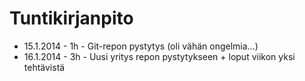# Tuntikirjanpito

 * 15.1.2014 - 1h - Git-repon pystytys (oli vähän ongelmia...)
 * 16.1.2014 - 3h - Uusi yritys repon pystytykseen + loput viikon yksi tehtävistä
